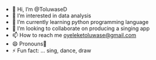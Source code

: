 - 👋 Hi, I’m @ToluwaseD
- 👀 I’m interested in data analysis
- 🌱 I’m currently learning python programming language
- 💞️ I’m looking to collaborate on producing a singing app
- 📫 How to reach me oyeleketoluwase@gmail.com
- 😄 Pronouns🍩
- ⚡ Fun fact: ... sing, dance, draw

<!---
ToluwaseD/ToluwaseD is a ✨ special ✨ repository because its `README.md` (this file) appears on your GitHub profile.
You can click the Preview link to take a look at your changes.
--->
